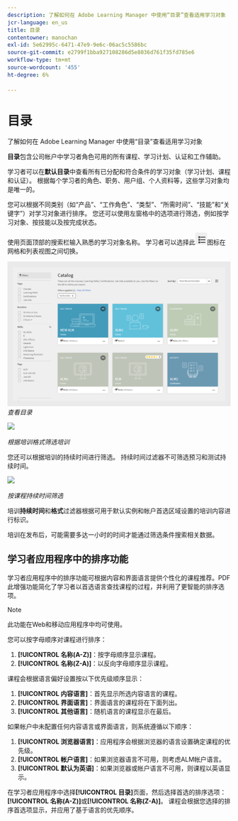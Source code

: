 ```yaml
---
description: 了解如何在 Adobe Learning Manager 中使用“目录”查看适用学习对象
jcr-language: en_us
title: 目录
contentowner: manochan
exl-id: 5e62995c-6471-47e9-9e6c-06ac5c5586bc
source-git-commit: e2799f1bba927108286d5e8036d761f35fd785e6
workflow-type: tm+mt
source-wordcount: '455'
ht-degree: 6%

---
```


# 目录

了解如何在 Adobe Learning Manager 中使用“目录”查看适用学习对象

**目录**&#x200B;包含公司帐户中学习者角色可用的所有课程、学习计划、认证和工作辅助。

学习者可以在&#x200B;**默认目录**&#x200B;中查看所有已分配和符合条件的学习对象（学习计划、课程和认证）。 根据每个学习者的角色、职务、用户组、个人资料等，这些学习对象均是唯一的。

您可以根据不同类别（如“产品”、“工作角色”、“类型”、“所需时间”、“技能”和“关键字”）对学习对象进行排序。 您还可以使用左窗格中的选项进行筛选，例如按学习对象、按技能以及按完成状态。

使用页面顶部的搜索栏输入熟悉的学习对象名称。 学习者可以选择此![](assets/icon-list.png)图标在网格和列表视图之间切换。

![](assets/catalogs.png)
*查看目录*

<!--As a learner, you can  filter training based on the format of training, for example, Classroom, Self-paced, or Virtual Classroom. In addition, the learner can also filter the trainings based on Training Duration. Skill Levels filter which is already available, can now be enabled/disabled by Administrator. -->

![](assets/image014.png)

*根据培训格式筛选培训*

您还可以根据培训的持续时间进行筛选。 持续时间过滤器不可筛选预习和测试持续时间。

![](assets/image015.png)

*按课程持续时间筛选*

培训&#x200B;**持续时间**&#x200B;和&#x200B;**格式**&#x200B;过滤器根据可用于默认实例和帐户首选区域设置的培训内容进行标识。

培训在发布后，可能需要多达一小时的时间才能通过筛选条件搜索相关数据。

## 学习者应用程序中的排序功能

学习者应用程序中的排序功能可根据内容和界面语言提供个性化的课程推荐。&#x200B;PDF 此增强功能简化了学习者以首选语言查找课程的过程，并利用了更智能的排序选项。

>[!NOTE]
>
>此功能在Web和移动应用程序中均可使用。

您可以按字母顺序对课程进行排序：

1. **[!UICONTROL 名称(A-Z)]**：按字母顺序显示课程。
2. **[!UICONTROL 名称(Z-A)]**：以反向字母顺序显示课程。

课程会根据语言偏好设置按以下优先级顺序显示：

1. **[!UICONTROL 内容语言]**：首先显示所选内容语言的课程。
2. **[!UICONTROL 界面语言]**：界面语言的课程将在下面列出。
3. **[!UICONTROL 其他语言]**：随机语言的课程显示在最后。

如果帐户中未配置任何内容语言或界面语言，则系统遵循以下顺序：

1. **[!UICONTROL 浏览器语言]**：应用程序会根据浏览器的语言设置确定课程的优先级。
2. **[!UICONTROL 帐户语言]**：如果浏览器语言不可用，则考虑ALM帐户语言。
3. **[!UICONTROL 默认为英语]**：如果浏览器或帐户语言不可用，则课程以英语显示。

在学习者应用程序中选择&#x200B;**[!UICONTROL 目录]**&#x200B;页面，然后选择首选的排序选项： **[!UICONTROL 名称(A-Z)]**&#x200B;或&#x200B;**[!UICONTROL 名称(Z-A)]**。 课程会根据您选择的排序首选项显示，并应用了基于语言的优先顺序。